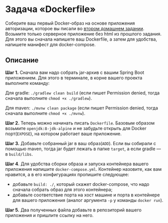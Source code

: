 # Задача «Dockerfile»

Соберите ваш первый Docker-образ на основе приложения авторизации, которое вы писали во [втором домашнем задании](../../spring_boot_rest/task1/README.md). Возьмите только серверное приложение без html из прошлого задания. Для этого вы сначала напишете ваш Dockerfile, а затем для удобства, напишете манифест для docker-compose.

## Описание

**Шаг 1.** Сначала вам надо собрать jar-архив с вашим Spring Boot приложением. Для этого в терминале, в корне вашего проекта выполните команду:

Для gradle: `./gradlew clean build` (если пишет Permission denied, тогда сначала выполните `chmod +x ./gradlew`).

Для maven: `./mvnw clean package` (если пишет Permission denied, тогда сначала выполните `chmod +x ./mvnw`).

**Шаг 2.** Теперь можно начинать писать `Dockerfile`. Базовым образом возьмите `openjdk:8-jdk-alpine` и не забудьте открыть для Docker порт(`EXPOSE`), на котором работает ваше приложение.

**Шаг 3.** Добавьте собранный jar в ваш образ(`ADD`). Если вы собирали с помощью maven, тогда jar будет лежать в папке `target`, а если gradle — в `build/libs`.

**Шаг 4**. Для удобства сборки образа и запуска контейнера вашего приложения напишите `docker-compose.yml`. Контейнер назовите, как вам нравится, а в его конфигурациях пропишите следующее:

 - добавьте `build: ./`, который скажет docker-compose, что надо сначала собрать образ для этого контейнера;
 - добавьте соответствие порта на хост машине и порта в контейнере для вашего приложения (аналог аргумента `-p` у команды `docker run`).
 
**Шаг 5.** Два полученных файла добавьте в репозиторий вашего приложения и пришлите ссылку на него.
